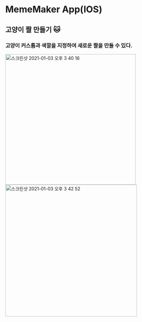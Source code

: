 # MemeMaker App(IOS)

## 고양이 짤 만들기 🐱
### 고양이 커스튬과 색깔을 지정하여 새로운 짤을 만들 수 있다.

<img width="408" alt="스크린샷 2021-01-03 오후 3 40 16" src="https://user-images.githubusercontent.com/70887135/103473293-5dfcf400-4dda-11eb-93fe-5b65f64d1241.png">
<img width="412" alt="스크린샷 2021-01-03 오후 3 42 52" src="https://user-images.githubusercontent.com/70887135/103473296-605f4e00-4dda-11eb-8d0d-7a2bf5cdccd7.png">
